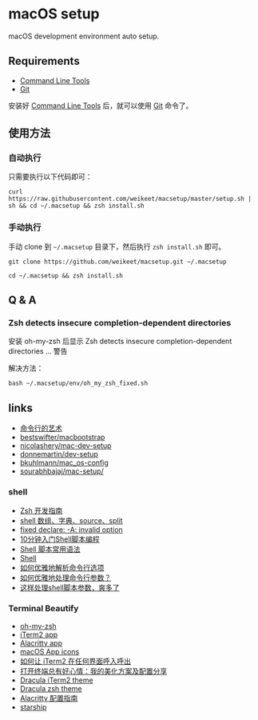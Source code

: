 # macOS setup

macOS development environment auto setup.

## Requirements

- [Command Line Tools](https://developer.apple.com/download/more/)
- [Git](https://git-scm.com/)

安装好 [Command Line Tools](https://developer.apple.com/download/more/) 后，就可以使用 [Git](https://git-scm.com/) 命令了。

## 使用方法

### 自动执行

只需要执行以下代码即可：

```shell
curl https://raw.githubusercontent.com/weikeet/macsetup/master/setup.sh | sh && cd ~/.macsetup && zsh install.sh
```

### 手动执行

手动 clone 到 `~/.macsetup` 目录下，然后执行 `zsh install.sh` 即可。

```shell
git clone https://github.com/weikeet/macsetup.git ~/.macsetup

cd ~/.macsetup && zsh install.sh
```

## Q & A

### Zsh detects insecure completion-dependent directories

安装 oh-my-zsh 后显示 Zsh detects insecure completion-dependent directories ... 警告

解决方法：

```shell
bash ~/.macsetup/env/oh_my_zsh_fixed.sh
```

## links

- [命令行的艺术](https://github.com/jlevy/the-art-of-command-line/blob/master/README-zh.md)
- [bestswifter/macbootstrap](https://github.com/bestswifter/macbootstrap/)
- [nicolashery/mac-dev-setup](https://github.com/nicolashery/mac-dev-setup)
- [donnemartin/dev-setup](https://github.com/donnemartin/dev-setup)
- [bkuhlmann/mac_os-config](https://github.com/bkuhlmann/mac_os-config)
- [sourabhbajaj/mac-setup/](https://sourabhbajaj.com/mac-setup/)

### shell

- [Zsh 开发指南](https://zhuanlan.zhihu.com/p/28900182)
- [shell 数组、字典、source、split](https://blog.csdn.net/u014297722/article/details/54601660)
- [fixed declare: -A: invalid option](https://stackoverflow.com/questions/6047648/associative-arrays-error-declare-a-invalid-option)
- [10分钟入门Shell脚本编程](https://juejin.cn/post/6844903553119748109)
- [Shell 脚本常用语法](https://juejin.cn/post/6962032698697187364)
- [Shell](http://billie66.github.io/TLCL/book/index.html)
- [如何优雅地解析命令行选项](https://juejin.cn/post/7108908752174579743)
- [如何优雅地处理命令行参数？](https://mp.weixin.qq.com/s?__biz=MzI2OTA3NTk3Ng==&mid=2649284881&idx=1&sn=a5e1039c159422ab90ac97264147b0de)
- [这样处理shell脚本参数，爽多了](https://cloud.tencent.com/developer/article/1629932)

### Terminal Beautify

- [oh-my-zsh](https://ohmyz.sh/)
- [iTerm2 app](https://iterm2.com/)
- [Alacritty app](https://alacritty.com/)
- [macOS App icons](https://www.macosicons.com/)
- [如何让 iTerm2 在任何界面呼入呼出](https://www.zhihu.com/question/51622732)
- [打开终端总有好心情：我的美化方案及配置分享](https://sspai.com/post/74216)
- [Dracula iTerm2 theme](https://github.com/dracula/iterm)
- [Dracula zsh theme](https://github.com/dracula/zsh)
- [Alacritty 配置指南](https://blog.dreamfever.me/2021/02/13/alacritty-pei-zhi-zhi-nan/)
- [starship](https://starship.rs/)
